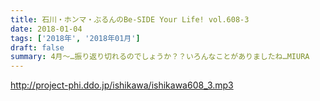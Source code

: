 ```yaml
---
title: 石川・ホンマ・ぶるんのBe-SIDE Your Life! vol.608-3
date: 2018-01-04
tags: ['2018年', '2018年01月']
draft: false
summary: 4月～…振り返り切れるのでしょうか？？いろんなことがありましたね…MIURA
---
```


http://project-phi.ddo.jp/ishikawa/ishikawa608_3.mp3
